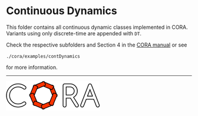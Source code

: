 # Continuous Dynamics

This folder contains all continuous dynamic classes implemented in CORA.
Variants using only discrete-time are appended with ```DT```.

Check the respective subfolders and Section 4 in the <a target='_blank' href="https://cora.in.tum.de/manual">CORA manual</a> or see

    ./cora/examples/contDynamics

for more information.


<hr style="height: 1px;">

<img src="../app/images/coraLogo_readme.svg"/>